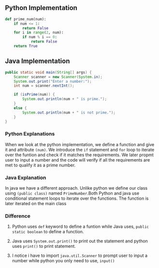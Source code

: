 ## Python Implementation

```python
def prime_num(num):
    if num <= 1:
        return False
    for i in range(2, num): 
        if num % i == 0:
            return False
    return True
```

## Java Implementation


```java
public static void main(String[] args) { 
    Scanner scanner = new Scanner(System.in);
    System.out.print("Enter a number:");
    int num = scanner.nextInt();

    if (isPrime(num)) {
        System.out.println(num + " is prime.");
    }
    else {
        System.out.println(num + " is not prime.");
    }
}
```


### Python Explanations
 When we look at the python implementation, we define a function and give it and attribute `(num)`. We introduce the `if` statement and `for` loop to iterate over the funtion and check if it matches the requirements. We later propmt user to input a number and the code will verify if all the requirements are met to qualify it as a prime number. 



### Java Explanation

In java we have a different approach. Unlike python we define our class using `(public class)` named `PrimeNumber`.Both Python and java use conditional statement loops to iterate over the functions. The function is later iterated on the main class



### Difference

1. Python uses `def` keyword to define a funtion while Java uses, `public static boolean` to define a function.

2. Java uses `System.out.print()` to print out the statement and python uses `print()` to print statement.


3. I notice i have to import `java.util.Scanner` to prompt user to input a number while python you only need to use, `input()`